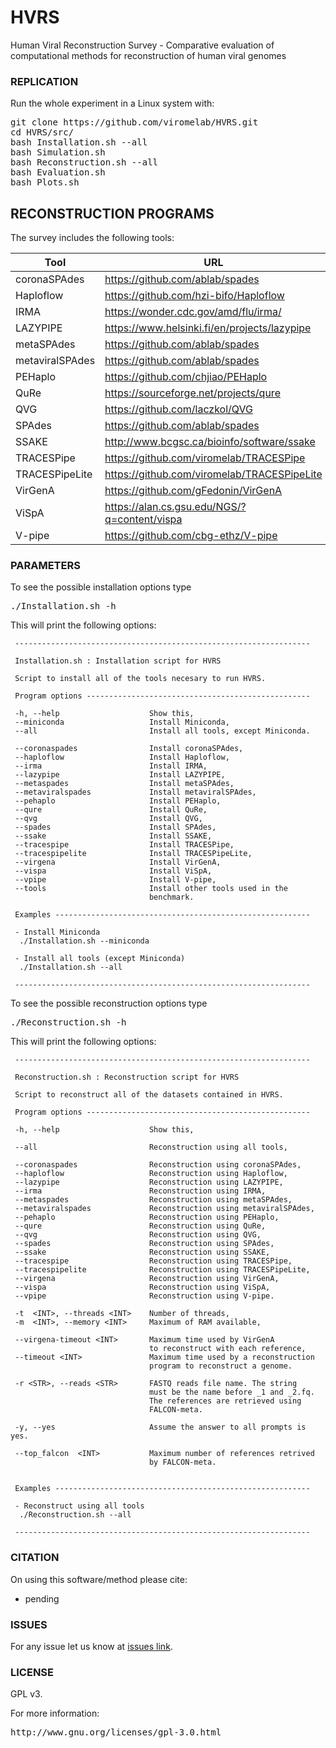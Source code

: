 # HVRS
Human Viral Reconstruction Survey - Comparative evaluation of computational methods for reconstruction of human viral genomes

### REPLICATION ###

Run the whole experiment in a Linux system with:
<pre>
git clone https://github.com/viromelab/HVRS.git
cd HVRS/src/
bash Installation.sh --all
bash Simulation.sh
bash Reconstruction.sh --all
bash Evaluation.sh 
bash Plots.sh
</pre>

## RECONSTRUCTION PROGRAMS ##

The survey includes the following tools:

| Tool | URL |
| --- | --- |
| coronaSPAdes | https://github.com/ablab/spades |
| Haploflow | https://github.com/hzi-bifo/Haploflow |
| IRMA | https://wonder.cdc.gov/amd/flu/irma/ |
| LAZYPIPE | https://www.helsinki.fi/en/projects/lazypipe | 
| metaSPAdes | https://github.com/ablab/spades |
| metaviralSPAdes | https://github.com/ablab/spades |
| PEHaplo | https://github.com/chjiao/PEHaplo |
| QuRe | https://sourceforge.net/projects/qure |
| QVG | https://github.com/laczkol/QVG |
| SPAdes | https://github.com/ablab/spades |
| SSAKE | http://www.bcgsc.ca/bioinfo/software/ssake |
| TRACESPipe | https://github.com/viromelab/TRACESPipe |
| TRACESPipeLite | https://github.com/viromelab/TRACESPipeLite |
| VirGenA | https://github.com/gFedonin/VirGenA |
| ViSpA | https://alan.cs.gsu.edu/NGS/?q=content/vispa |
| V-pipe | https://github.com/cbg-ethz/V-pipe |




### PARAMETERS ###

To see the possible installation options type
<pre>
./Installation.sh -h
</pre>

This will print the following options:

```
 ------------------------------------------------------------------ 
                                                                    
 Installation.sh : Installation script for HVRS                     
                                                                    
 Script to install all of the tools necesary to run HVRS.           
                                                                    
 Program options -------------------------------------------------- 
                                                                    
 -h, --help                    Show this,                           
 --miniconda                   Install Miniconda,                   
 --all                         Install all tools, except Miniconda. 
                                                                    
 --coronaspades                Install coronaSPAdes,                
 --haploflow                   Install Haploflow,                   
 --irma                        Install IRMA,                        
 --lazypipe                    Install LAZYPIPE,                    
 --metaspades                  Install metaSPAdes,                  
 --metaviralspades             Install metaviralSPAdes,             
 --pehaplo                     Install PEHaplo,                     
 --qure                        Install QuRe,                        
 --qvg                         Install QVG,                         
 --spades                      Install SPAdes,                      
 --ssake                       Install SSAKE,                       
 --tracespipe                  Install TRACESPipe,                  
 --tracespipelite              Install TRACESPipeLite,              
 --virgena                     Install VirGenA,                     
 --vispa                       Install ViSpA,                       
 --vpipe                       Install V-pipe,                      
 --tools                       Install other tools used in the      
                               benchmark.                           
                                                                    
 Examples --------------------------------------------------------- 
                                                                    
 - Install Miniconda                                                
  ./Installation.sh --miniconda                                     
                                                                    
 - Install all tools (except Miniconda)                             
  ./Installation.sh --all                                           
                                                                    
 ------------------------------------------------------------------
```

To see the possible reconstruction options type
<pre>
./Reconstruction.sh -h
</pre>

This will print the following options:

```
 ------------------------------------------------------------------ 
                                                                    
 Reconstruction.sh : Reconstruction script for HVRS                 
                                                                    
 Script to reconstruct all of the datasets contained in HVRS.       
                                                                    
 Program options -------------------------------------------------- 
                                                                    
 -h, --help                    Show this,                           
                                                                    
 --all                         Reconstruction using all tools,      
                                                                    
 --coronaspades                Reconstruction using coronaSPAdes,   
 --haploflow                   Reconstruction using Haploflow,      
 --lazypipe                    Reconstruction using LAZYPIPE,       
 --irma                        Reconstruction using IRMA,           
 --metaspades                  Reconstruction using metaSPAdes,     
 --metaviralspades             Reconstruction using metaviralSPAdes,
 --pehaplo                     Reconstruction using PEHaplo,        
 --qure                        Reconstruction using QuRe,           
 --qvg                         Reconstruction using QVG,            
 --spades                      Reconstruction using SPAdes,         
 --ssake                       Reconstruction using SSAKE,          
 --tracespipe                  Reconstruction using TRACESPipe,     
 --tracespipelite              Reconstruction using TRACESPipeLite, 
 --virgena                     Reconstruction using VirGenA,        
 --vispa                       Reconstruction using ViSpA,          
 --vpipe                       Reconstruction using V-pipe.         
                                                                    
 -t  <INT>, --threads <INT>    Number of threads,                   
 -m  <INT>, --memory <INT>     Maximum of RAM available,            
                                                                    
 --virgena-timeout <INT>       Maximum time used by VirGenA         
                               to reconstruct with each reference,  
 --timeout <INT>               Maximum time used by a reconstruction
                               program to reconstruct a genome.     
                                                                    
 -r <STR>, --reads <STR>       FASTQ reads file name. The string    
                               must be the name before _1 and _2.fq.
                               The references are retrieved using   
                               FALCON-meta.                         
                                                                    
 -y, --yes                     Assume the answer to all prompts is yes.
                                                                    
 --top_falcon  <INT>           Maximum number of references retrived
                               by FALCON-meta.                      
                                                                    
                                                                    
 Examples --------------------------------------------------------- 
                                                                    
 - Reconstruct using all tools                                      
  ./Reconstruction.sh --all                                         
                                                                    
 ------------------------------------------------------------------
```

### CITATION ###

On using this software/method please cite:

* pending

### ISSUES ###

For any issue let us know at [issues link](https://github.com/viromelab/HVRS/issues).

### LICENSE ###

GPL v3.

For more information:
<pre>http://www.gnu.org/licenses/gpl-3.0.html</pre>

